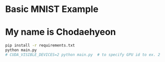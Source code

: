 # Basic MNIST Example
# My name is Chodaehyeon
```bash
pip install -r requirements.txt
python main.py
# CUDA_VISIBLE_DEVICES=2 python main.py  # to specify GPU id to ex. 2
```
